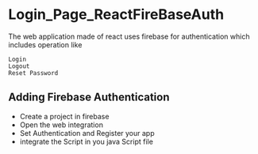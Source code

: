 # Login_Page_ReactFireBaseAuth
The web application made of react uses firebase for authentication which includes operation like
```
Login
Logout
Reset Password
```
## Adding Firebase Authentication 
- Create a project in firebase
- Open the web integration 
- Set Authentication and Register your app
- integrate the Script in you java Script file
